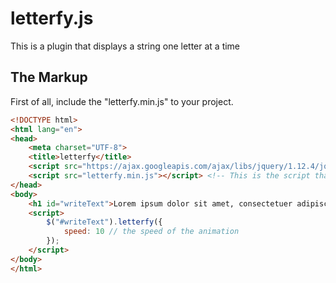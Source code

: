 # letterfy.js
This is a plugin that displays a string one letter at a time

## The Markup
First of all, include the "letterfy.min.js" to your project.

```HTML
<!DOCTYPE html>
<html lang="en">
<head>
	<meta charset="UTF-8">
	<title>letterfy</title>
	<script src="https://ajax.googleapis.com/ajax/libs/jquery/1.12.4/jquery.min.js"></script> <!-- You need jquery -->
	<script src="letterfy.min.js"></script> <!-- This is the script that does the magic -->
</head>
<body>
	<h1 id="writeText">Lorem ipsum dolor sit amet, consectetuer adipiscing elit, sed diam nonummy nibh euismod tincidunt ut laoreet dolore magna aliquam erat volutpat.</h1> <!-- the selector -->
	<script>
		$("#writeText").letterfy({
			speed: 10 // the speed of the animation
		});
	</script>
</body>
</html>
```
